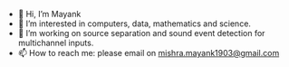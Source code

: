 - 👋 Hi, I’m Mayank
- 👀 I’m interested in computers, data, mathematics and science.
- 🌱 I’m working on source separation and sound event detection for multichannel inputs.
- 📫 How to reach me: please email on mishra.mayank1903@gmail.com

<!---
mishramayank1903/mishramayank1903 is a ✨ special ✨ repository because its `README.md` (this file) appears on your GitHub profile.
You can click the Preview link to take a look at your changes.
--->
